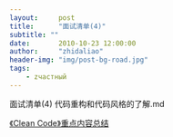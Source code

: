 ```yaml
---
layout:     post
title:      "面试清单(4)"
subtitle: ""
date:       2010-10-23 12:00:00
author:     "zhidaliao"
header-img: "img/post-bg-road.jpg"
tags:
    - zчастный
---
```

面试清单(4) 代码重构和代码风格的了解.md


[《Clean Code》重点内容总结](http://wuxichen.github.io/Myblog/reading/2014/10/06/CleanCode.html)